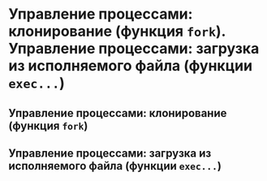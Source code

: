 Управление процессами: клонирование (функция `fork`).
Управление процессами: загрузка из исполняемого файла (функции `ехес...`)
====

Управление процессами: клонирование (функция `fork`)
----

Управление процессами: загрузка из исполняемого файла (функции `ехес...`)
----
